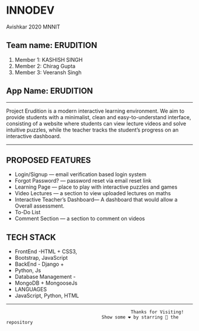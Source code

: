# INNODEV
Avishkar 2020 MNNIT

## Team name: ERUDITION
1. Member 1: KASHISH SINGH
2. Member 2: Chirag Gupta
3. Member 3: Veeransh Singh

## App Name: ERUDITION

<hr>
Project Erudition is a modern interactive learning environment. We aim to provide students with a minimalist, clean and easy-to-understand interface, consisting of a website where students can view lecture videos and solve intuitive puzzles, while the teacher tracks the student’s progress on an interactive dashboard.
<hr>

## PROPOSED FEATURES

* Login/Signup — email verification based login system
* Forgot Password? — password reset via email reset link
* Learning Page — place to play with interactive puzzles and games
* Video Lectures — a section to view uploaded lectures on maths
* Interactive Teacher’s Dashboard— A dashboard that would allow a Overall assessment.
* To-Do List
* Comment Section — a section to comment on videos

## TECH STACK

* FrontEnd -HTML + CSS3,
* Bootstrap, JavaScript
* BackEnd - Django +
* Python, Js
* Database Management -
* MongoDB + MongooseJs
* LANGUAGES
* JavaScript, Python, HTML

 <!-- Horizontal Rule -->
---

<p align="center">
  
                                                   Thanks for Visiting! 
                                        Show some ❤️ by starring 🌟 the repository
</p>
